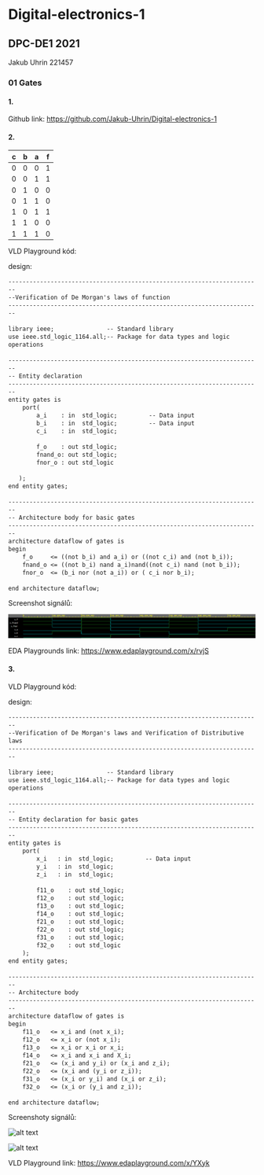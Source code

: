 # Digital-electronics-1
## DPC-DE1  2021
Jakub Uhrin 221457
### 01 Gates




#### 1. 

Github link: https://github.com/Jakub-Uhrin/Digital-electronics-1

#### 2. 

| c | b | a | f |
|---|---|---|---|
| 0 | 0 | 0 | 1 |
| 0 | 0 | 1 | 1 |
| 0 | 1 | 0 | 0 |
| 0 | 1 | 1 | 0 |
| 1 | 0 | 1 | 1 |
| 1 | 1 | 0 | 0 |
| 1 | 1 | 1 | 0 |



VLD Playground kód:

design:
```
------------------------------------------------------------------------
--Verification of De Morgan's laws of function
------------------------------------------------------------------------

library ieee;               -- Standard library
use ieee.std_logic_1164.all;-- Package for data types and logic operations

------------------------------------------------------------------------
-- Entity declaration 
------------------------------------------------------------------------
entity gates is
    port(
        a_i    : in  std_logic;         -- Data input
        b_i    : in  std_logic;         -- Data input
        c_i	   : in  std_logic;
       
        f_o    : out std_logic; 
        fnand_o: out std_logic;
        fnor_o : out std_logic
       
   );
end entity gates;

------------------------------------------------------------------------
-- Architecture body for basic gates
------------------------------------------------------------------------
architecture dataflow of gates is
begin
    f_o     <= ((not b_i) and a_i) or ((not c_i) and (not b_i));
    fnand_o <= ((not b_i) nand a_i)nand((not c_i) nand (not b_i));
    fnor_o  <= (b_i nor (not a_i)) or ( c_i nor b_i);

end architecture dataflow;
```


Screenshot signálů:

![alt text](https://github.com/Jakub-Uhrin/Digital-electronics-1/blob/main/images/signals.png "Verification of De Morgan's laws of function")

EDA Playgrounds link: https://www.edaplayground.com/x/rvjS

#### 3.

VLD Playground kód:

design:
```
------------------------------------------------------------------------
--Verification of De Morgan's laws and Verification of Distributive laws
------------------------------------------------------------------------

library ieee;               -- Standard library
use ieee.std_logic_1164.all;-- Package for data types and logic operations

------------------------------------------------------------------------
-- Entity declaration for basic gates
------------------------------------------------------------------------
entity gates is
    port(
        x_i   : in  std_logic;         -- Data input
        y_i   : in  std_logic;        
        z_i	  : in  std_logic;
       
        f11_o    : out std_logic; 
        f12_o    : out std_logic;
        f13_o    : out std_logic;
        f14_o    : out std_logic;
        f21_o    : out std_logic;
        f22_o    : out std_logic;
        f31_o	 : out std_logic;
        f32_o	 : out std_logic
    );
end entity gates;

------------------------------------------------------------------------
-- Architecture body 
------------------------------------------------------------------------
architecture dataflow of gates is
begin
    f11_o   <= x_i and (not x_i);
    f12_o   <= x_i or (not x_i);
    f13_o   <= x_i or x_i or x_i;
    f14_o   <= x_i and x_i and X_i;
    f21_o   <= (x_i and y_i) or (x_i and z_i);
    f22_o   <= (x_i and (y_i or z_i));
    f31_o   <= (x_i or y_i) and (x_i or z_i);
    f32_o   <= (x_i or (y_i and z_i));

end architecture dataflow;
```

Screenshoty signálů:

![alt text](https://github.com/Jakub-Uhrin/Digital-electronics-1/blob/main/images/sign%C3%A1ly_x.png "basic Boolean postulates")

![alt text](https://github.com/Jakub-Uhrin/Digital-electronics-1/blob/main/images/sign%C3%A1ly_dis.png "Distributive laws")

VLD Playground link: https://www.edaplayground.com/x/YXyk
